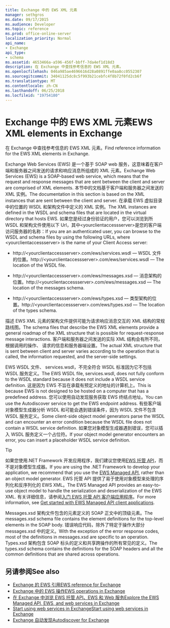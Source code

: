 ```yaml
---
title: Exchange 中的 EWS XML 元素
manager: sethgros
ms.date: 09/17/2015
ms.audience: Developer
ms.topic: reference
ms.prod: office-online-server
localization_priority: Normal
api_name:
- Exchange
api_type:
- schema
ms.assetid: 4653466a-a596-456f-bbff-7da4ef1d18d3
description: 在 Exchange 中查找参考信息的 EWS XML 元素。
ms.openlocfilehash: 046a985ae4696616d28a0891ffe0aa8cc0552307
ms.sourcegitcommit: 34041125dc8c5f993b21cebfc4f8b72f0fd2cb6f
ms.translationtype: MT
ms.contentlocale: zh-CN
ms.lasthandoff: 06/25/2018
ms.locfileid: "19754180"
---
```

# <a name="ews-xml-elements-in-exchange"></a><span data-ttu-id="0a8ed-103">Exchange 中的 EWS XML 元素</span><span class="sxs-lookup"><span data-stu-id="0a8ed-103">EWS XML elements in Exchange</span></span>

<span data-ttu-id="0a8ed-104">在 Exchange 中查找参考信息的 EWS XML 元素。</span><span class="sxs-lookup"><span data-stu-id="0a8ed-104">Find reference information for the EWS XML elements in Exchange.</span></span>
  
<span data-ttu-id="0a8ed-105">Exchange Web Services (EWS) 是一个基于 SOAP web 服务，这意味着在客户端和服务器之间发送的请求和响应消息所组成的 XML 元素。</span><span class="sxs-lookup"><span data-stu-id="0a8ed-105">Exchange Web Services (EWS) is a SOAP-based web service, which means that the request and response messages that are sent between the client and server are comprised of XML elements.</span></span> <span data-ttu-id="0a8ed-106">本节中的文档基于客户端和服务器之间发送的 XML 实例。</span><span class="sxs-lookup"><span data-stu-id="0a8ed-106">The documentation in this section is based on the XML instances that are sent between the client and server.</span></span> <span data-ttu-id="0a8ed-107">在承载 EWS 虚拟目录中的位置的 WSDL 和架构文件中定义的 XML 实例。</span><span class="sxs-lookup"><span data-stu-id="0a8ed-107">The XML instances are defined in the WSDL and schema files that are located in the virtual directory that hosts EWS.</span></span> <span data-ttu-id="0a8ed-108">如果您是经过身份验证的用户，您可以浏览到所 WSDL 和架构文件使用以下 Url，其中\<yourclientaccessserver\>是您的客户端访问服务器的名称：</span><span class="sxs-lookup"><span data-stu-id="0a8ed-108">If you are an authenticated user, you can browse to the WSDL and schema files by using the following URLs, where \<yourclientaccessserver\> is the name of your Client Access server:</span></span>
  
- <span data-ttu-id="0a8ed-109">http://\<yourclientaccessserver\>.com/ews/services.wsdl — WSDL 文件的位置。</span><span class="sxs-lookup"><span data-stu-id="0a8ed-109">http://\<yourclientaccessserver\>.com/ews/services.wsdl — The location of the WSDL file.</span></span>
    
- <span data-ttu-id="0a8ed-110">http://\<yourclientaccessserver\>.com/ews/messages.xsd — 消息架构的位置。</span><span class="sxs-lookup"><span data-stu-id="0a8ed-110">http://\<yourclientaccessserver\>.com/ews/messages.xsd — The location of the messages schema.</span></span>
    
- <span data-ttu-id="0a8ed-111">http://\<yourclientaccessserver\>.com/ews/types.xsd — 类型架构的位置。</span><span class="sxs-lookup"><span data-stu-id="0a8ed-111">http://\<yourclientaccessserver\>.com/ews/types.xsd — The location of the types schema.</span></span>
    
<span data-ttu-id="0a8ed-112">描述 EWS XML 元素的架构文件提供可能为请求响应消息交互的 XML 结构的常规路线图。</span><span class="sxs-lookup"><span data-stu-id="0a8ed-112">The schema files that describe the EWS XML elements provide a general roadmap of the XML structure that is possible for request-response message interactions.</span></span> <span data-ttu-id="0a8ed-113">客户端和服务器之间发送的实际 XML 结构会有所不同，根据调用的操作、 请求的信息和服务器端设置。</span><span class="sxs-lookup"><span data-stu-id="0a8ed-113">The actual XML structure that is sent between client and server varies according to the operation that is called, the information requested, and the server-side settings.</span></span>
  
<span data-ttu-id="0a8ed-114">EWS WSDL 文件、 services.wsdl，不完全符合 WSDL 标准因为它不包括 WSDL 服务定义。</span><span class="sxs-lookup"><span data-stu-id="0a8ed-114">The EWS WSDL file, services.wsdl, does not fully conform to the WSDL standard because it does not include a WSDL service definition.</span></span> <span data-ttu-id="0a8ed-115">这是因为 EWS 不旨在承载有预定义的地址的计算机上。</span><span class="sxs-lookup"><span data-stu-id="0a8ed-115">This is because EWS is not designed to be hosted on a computer that has a predefined address.</span></span> <span data-ttu-id="0a8ed-116">您可以使用自动发现服务获取 EWS 终结点地址。</span><span class="sxs-lookup"><span data-stu-id="0a8ed-116">You can use the Autodiscover service to get the EWS endpoint address.</span></span> <span data-ttu-id="0a8ed-117">有些客户端对象模型生成器分析 WSDL 和可能会遇到错误条件，因为 WSDL 文件不包含 WSDL 服务定义。</span><span class="sxs-lookup"><span data-stu-id="0a8ed-117">Some client-side object model generators parse the WSDL and can encounter an error condition because the WSDL file does not contain a WSDL service definition.</span></span> <span data-ttu-id="0a8ed-118">如果您对象模型生成器遇到错误，您可以插入 WSDL 服务定义一个占位符。</span><span class="sxs-lookup"><span data-stu-id="0a8ed-118">If your object model generator encounters an error, you can insert a placeholder WSDL service definition.</span></span>
  
> [!TIP]
> <span data-ttu-id="0a8ed-119">如果您使用.NET Framework 开发应用程序，我们建议您使用[EWS 托管 API](http://aka.ms/ews-managed-api-readme)，而不是对象模型生成器。</span><span class="sxs-lookup"><span data-stu-id="0a8ed-119">If you are using the .NET Framework to develop your application, we recommend that you use the [EWS Managed API](http://aka.ms/ews-managed-api-readme), rather than an object model generator.</span></span> <span data-ttu-id="0a8ed-120">EWS 托管 API 提供了易于使用对象模型来处理的序列化和反序列化的 EWS XML。</span><span class="sxs-lookup"><span data-stu-id="0a8ed-120">The EWS Managed API provides an easy-to-use object model to handle the serialization and deserialization of the EWS XML.</span></span> <span data-ttu-id="0a8ed-121">有关详细信息，请参阅[入门 EWS 托管 API 客户端应用程序](http://msdn.microsoft.com/library/c2267733-6f4f-49e5-9614-1e4a24c3af1a%28Office.15%29.aspx)。</span><span class="sxs-lookup"><span data-stu-id="0a8ed-121">For more information, see [Get started with EWS Managed API client applications](http://msdn.microsoft.com/library/c2267733-6f4f-49e5-9614-1e4a24c3af1a%28Office.15%29.aspx).</span></span> 
  
<span data-ttu-id="0a8ed-122">Messages.xsd 架构文件包含的元素定义的 SOAP 正文中的顶级元素。</span><span class="sxs-lookup"><span data-stu-id="0a8ed-122">The messages.xsd schema file contains the element definitions for the top-level elements in the SOAP body.</span></span> <span data-ttu-id="0a8ed-123">错误响应代码，除外了特定于操作大部分 messages.xsd 中的定义。</span><span class="sxs-lookup"><span data-stu-id="0a8ed-123">With the exception of the error response codes, most of the definitions in messages.xsd are specific to an operation.</span></span> <span data-ttu-id="0a8ed-124">Types.xsd 架构包含 SOAP 标头的定义和共享跨操作的所有常见的定义。</span><span class="sxs-lookup"><span data-stu-id="0a8ed-124">The types.xsd schema contains the definitions for the SOAP headers and all the common definitions that are shared across operations.</span></span>
  
## <a name="see-also"></a><span data-ttu-id="0a8ed-125">另请参阅</span><span class="sxs-lookup"><span data-stu-id="0a8ed-125">See also</span></span>

- [<span data-ttu-id="0a8ed-126">Exchange 的 EWS 引用</span><span class="sxs-lookup"><span data-stu-id="0a8ed-126">EWS reference for Exchange</span></span>](ews-reference-for-exchange.md)
- [<span data-ttu-id="0a8ed-127">Exchange 中的 EWS 操作</span><span class="sxs-lookup"><span data-stu-id="0a8ed-127">EWS operations in Exchange</span></span>](ews-operations-in-exchange.md)
- [<span data-ttu-id="0a8ed-128">在 Exchange 中浏览 EWS 托管 API、EWS 和 Web 服务</span><span class="sxs-lookup"><span data-stu-id="0a8ed-128">Explore the EWS Managed API, EWS, and web services in Exchange</span></span>](../exchange-web-services/explore-the-ews-managed-api-ews-and-web-services-in-exchange.md)
- [<span data-ttu-id="0a8ed-129">Start using web services in Exchange</span><span class="sxs-lookup"><span data-stu-id="0a8ed-129">Start using web services in Exchange</span></span>](../exchange-web-services/start-using-web-services-in-exchange.md)
- [<span data-ttu-id="0a8ed-130">Exchange 自动发现</span><span class="sxs-lookup"><span data-stu-id="0a8ed-130">Autodiscover for Exchange</span></span>](../exchange-web-services/autodiscover-for-exchange.md)
    

